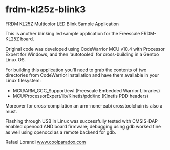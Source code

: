 frdm-kl25z-blink3
=================

FRDM KL25Z Multicolor LED Blink Sample Application

This is another blinking led sample application for the Freescale FRDM-KL25Z board.

Original code was developed using CodeWarrior MCU v10.4 with Processor Expert for Windows, and then 'autotooled' for cross-building in a Gentoo Linux OS.

For building this application you'll need to grab the contents of two directories from CodeWarrior installation and have them available in your Linux filesystem:

  - MCU/ARM_GCC_Support/ewl (Freescale Embedded Warrior Libraries)
  - MCU/ProcessorExpert/lib/Kinetis/pdd/inc (Kinetis PDD headers)

Moreover for cross-compilation an arm-none-eabi crosstoolchain is also a must.

Flashing through USB in Linux was successfully tested with CMSIS-DAP enabled openocd AND board firmware; debugging using gdb worked fine as well using openocd as a remote backend for gdb.

Rafael Lorandi
www.coolparadox.com


